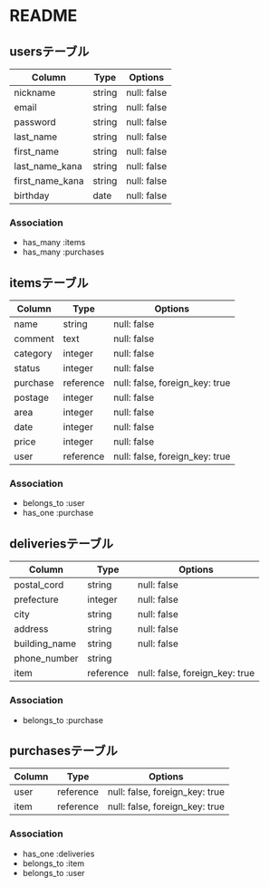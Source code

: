 # README

## usersテーブル

| Column          | Type       | Options     |
| --------------- | ---------- | ----------- |
| nickname        | string     | null: false |
| email           | string     | null: false |
| password        | string     | null: false |
| last_name       | string     | null: false |
| first_name      | string     | null: false |
| last_name_kana  | string     | null: false |
| first_name_kana | string     | null: false |
| birthday        | date       | null: false |

### Association
- has_many :items
- has_many :purchases

## itemsテーブル

| Column   | Type      | Options                        |
| -------- | --------- | ------------------------------ |
| name     | string    | null: false                    |
| comment  | text      | null: false                    |
| category | integer   | null: false                    |
| status   | integer   | null: false                    |
| purchase | reference | null: false, foreign_key: true |
| postage  | integer   | null: false                    |
| area     | integer   | null: false                    |
| date     | integer   | null: false                    |
| price    | integer   | null: false                    |
| user     | reference | null: false, foreign_key: true |

### Association
- belongs_to :user
- has_one    :purchase

## deliveriesテーブル

| Column         | Type      | Options                        |
| -------------- | --------- | ------------------------------ |
| postal_cord    | string   | null: false                    |
| prefecture     | integer   | null: false                    |
| city           | string    | null: false                    |
| address        | string    | null: false                    |
| building_name  | string    | null: false                    |
| phone_number   | string    |                                |
| item           | reference | null: false, foreign_key: true |

### Association
- belongs_to :purchase

## purchasesテーブル

| Column   | Type      | Options                        |
| -------- | --------- | ------------------------------ |
| user     | reference | null: false, foreign_key: true |
| item     | reference | null: false, foreign_key: true |

### Association
- has_one    :deliveries
- belongs_to :item
- belongs_to :user